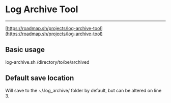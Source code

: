 # Log Archive Tool
----

[https://roadmap.sh/projects/log-archive-tool](https://roadmap.sh/projects/log-archive-tool)

## Basic usage
log-archive.sh /directory/to/be/archived

## Default save location
Will save to the ~/.log_archive/ folder by default, but can be altered on line 3.

